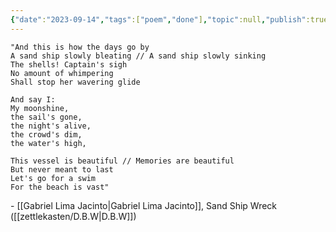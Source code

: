 ```yaml
---
{"date":"2023-09-14","tags":["poem","done"],"topic":null,"publish":true,"sr-due":"2025-02-21","sr-interval":1,"sr-ease":230,"PassFrontmatter":true}
---
```


```special
"And this is how the days go by
A sand ship slowly bleating // A sand ship slowly sinking
The shells! Captain's sigh
No amount of whimpering
Shall stop her wavering glide

And say I:
My moonshine,
the sail's gone,
the night's alive,
the crowd's dim,
the water's high,

This vessel is beautiful // Memories are beautiful
But never meant to last
Let's go for a swim
For the beach is vast"
```
\- [[Gabriel Lima Jacinto\|Gabriel Lima Jacinto]], Sand Ship Wreck ([[zettlekasten/D.B.W\|D.B.W]])
